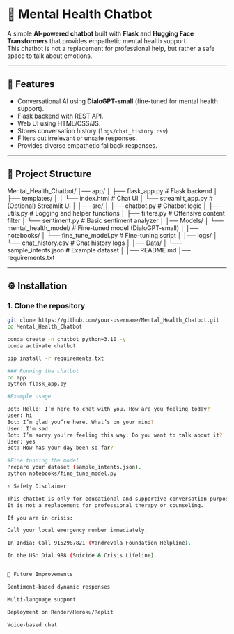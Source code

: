 # 🧠 Mental Health Chatbot  

A simple **AI-powered chatbot** built with **Flask** and **Hugging Face Transformers** that provides empathetic mental health support.  
This chatbot is not a replacement for professional help, but rather a safe space to talk about emotions.  

---

## 🚀 Features
- Conversational AI using **DialoGPT-small** (fine-tuned for mental health support).  
- Flask backend with REST API.  
- Web UI using HTML/CSS/JS.  
- Stores conversation history (`logs/chat_history.csv`).  
- Filters out irrelevant or unsafe responses.  
- Provides diverse empathetic fallback responses.  

---

## 📂 Project Structure
Mental_Health_Chatbot/
│── app/
│   ├── flask_app.py         # Flask backend
│   ├── templates/
│   │   └── index.html       # Chat UI
│   └── streamlit_app.py     # (Optional) Streamlit UI
│
│── src/
│   ├── chatbot.py           # Chatbot logic
│   ├── utils.py             # Logging and helper functions
│   ├── filters.py           # Offensive content filter
│   └── sentiment.py         # Basic sentiment analyzer
│
│── Models/
│   └── mental_health_model/ # Fine-tuned model (DialoGPT-small)
│
│── notebooks/
│   └── fine_tune_model.py   # Fine-tuning script
│
│── logs/
│   └── chat_history.csv     # Chat history logs
│
│── Data/
│   └── sample_intents.json  # Example dataset
│
│── README.md
│── requirements.txt



---

## ⚙️ Installation

### 1. Clone the repository
```bash
git clone https://github.com/your-username/Mental_Health_Chatbot.git
cd Mental_Health_Chatbot

conda create -n chatbot python=3.10 -y
conda activate chatbot

pip install -r requirements.txt

### Running the chatbot
cd app
python flask_app.py

#Example usage

Bot: Hello! I’m here to chat with you. How are you feeling today?
User: hi
Bot: I’m glad you’re here. What’s on your mind?
User: I’m sad
Bot: I’m sorry you’re feeling this way. Do you want to talk about it?
User: yes
Bot: How has your day been so far?

#Fine tunning the model
Prepare your dataset (sample_intents.json).
python notebooks/fine_tune_model.py

⚠️ Safety Disclaimer

This chatbot is only for educational and supportive conversation purposes.
It is not a replacement for professional therapy or counseling.

If you are in crisis:

Call your local emergency number immediately.

In India: Call 9152987821 (Vandrevala Foundation Helpline).

In the US: Dial 988 (Suicide & Crisis Lifeline).


🚀 Future Improvements

Sentiment-based dynamic responses

Multi-language support

Deployment on Render/Heroku/Replit

Voice-based chat


